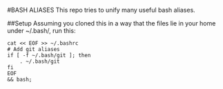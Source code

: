 #BASH ALIASES
This repo tries to unify many useful bash aliases.

##Setup
Assuming you cloned this in a way that the files lie in your home under ~/.bash/, run this:
```
cat << EOF >> ~/.bashrc
# Add git aliases
if [ -f ~/.bash/git ]; then
    . ~/.bash/git
fi
EOF 
&& bash;
```
